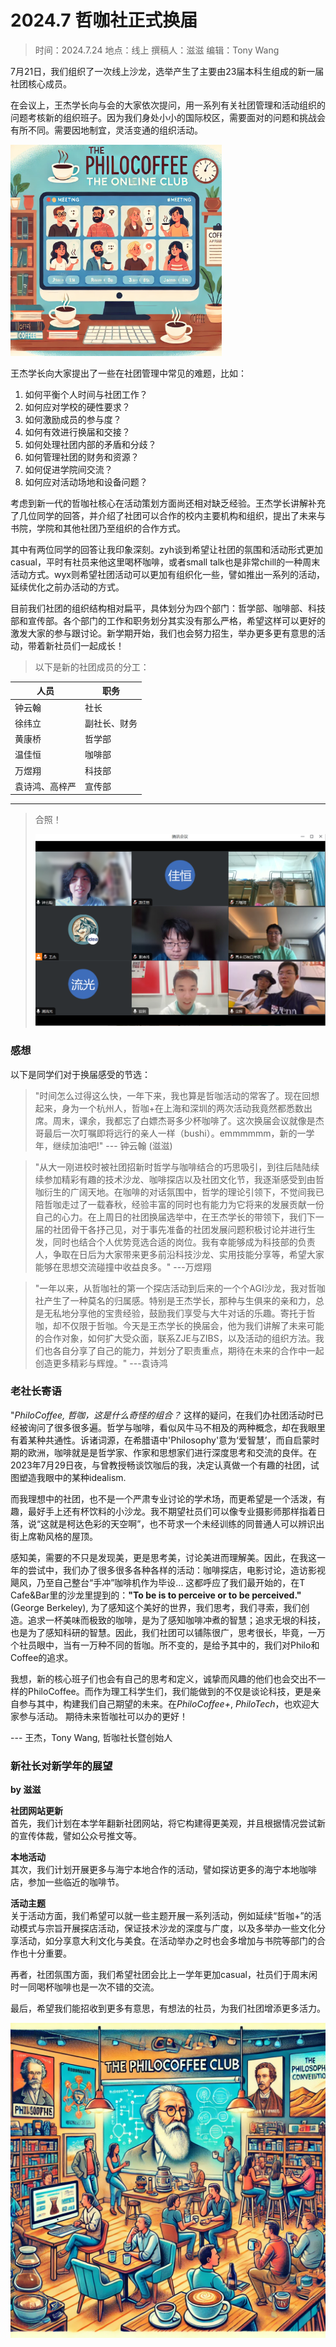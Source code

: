 # 2024.7 哲咖社正式换届

> 时间：2024.7.24
> 地点：线上
> 撰稿人：滋滋
> 编辑：Tony Wang

7月21日，我们组织了一次线上沙龙，选举产生了主要由23届本科生组成的新一届社团核心成员。

在会议上，王杰学长向与会的大家依次提问，用一系列有关社团管理和活动组织的问题考核新的组织班子。因为我们身处小小的国际校区，需要面对的问题和挑战会有所不同。需要因地制宜，灵活变通的组织活动。

<img src="./content.assets/meeting.webp" alt="meeting" style="zoom:33%;" />

王杰学长向大家提出了一些在社团管理中常见的难题，比如：

1. 如何平衡个人时间与社团工作？
2. 如何应对学校的硬性要求？
3. 如何激励成员的参与度？
4. 如何有效进行换届和交接？
5. 如何处理社团内部的矛盾和分歧？
6. 如何管理社团的财务和资源？
7. 如何促进学院间交流？
8. 如何应对活动场地和设备问题？

考虑到新一代的哲咖社核心在活动策划方面尚还相对缺乏经验。王杰学长讲解补充了几位同学的回答，并介绍了社团可以合作的校内主要机构和组织，提出了未来与书院，学院和其他社团乃至组织的合作方式。

其中有两位同学的回答让我印象深刻。zyh谈到希望让社团的氛围和活动形式更加casual，平时有社员来他这里喝杯咖啡，或者small talk也是非常chill的一种周末活动方式。wyx则希望社团活动可以更加有组织化一些，譬如推出一系列的活动，延续优化之前办活动的方式。

目前我们社团的组织结构相对扁平，具体划分为四个部门：哲学部、咖啡部、科技部和宣传部。各个部门的工作和职务划分其实没有那么严格，希望这样可以更好的激发大家的参与跟讨论。新学期开始，我们也会努力招生，举办更多更有意思的活动，带着新社员们一起成长！

> 以下是新的社团成员的分工：

| 人员           | 职务         |
| -------------- | ------------ |
| 钟云翰         | 社长         |
| 徐纬立         | 副社长、财务 |
| 黄康桥         | 哲学部       |
| 温佳恒         | 咖啡部       |
| 万煜翔         | 科技部       |
| 袁诗鸿、高梓严  | 宣传部       |

---

> 合照！  
>
> ![image-20240729230131208](./content.assets/image-20240729230131208.png)

### 感想
以下是同学们对于换届感受的节选：

> "时间怎么过得这么快，一年下来，我也算是哲咖活动的常客了。现在回想起来，身为一个杭州人，哲咖+在上海和深圳的两次活动我竟然都悉数出席。周末，课余，我都忘了白嫖杰哥多少杯咖啡了。这次换届会议就像是杰哥最后一次叮嘱即将远行的亲人一样（bushi）。emmmmmm，新的一学年，继续加油吧!"
--- 钟云翰 (滋滋)

> "从大一刚进校时被社团招新时哲学与咖啡结合的巧思吸引，到往后陆陆续续参加精彩有趣的技术沙龙、咖啡探店以及社团文化节，我逐渐感受到由哲咖衍生的广阔天地。在咖啡的对话氛围中，哲学的理论引领下，不觉间我已陪哲咖走过了一载春秋，经验丰富的同时也有能力为它将来的发展贡献一份自己的心力。在上周日的社团换届选举中，在王杰学长的带领下，我们下一届的社团骨干各抒己见，对于事先准备的社团发展问题积极讨论并进行生发，同时也结合个人优势竞选合适的岗位。我有幸能够成为科技部的负责人，争取在日后为大家带来更多前沿科技沙龙、实用技能分享等，希望大家能够在思想交流碰撞中收益良多。"
---万煜翔

> "一年以来，从哲咖社的第一个探店活动到后来的一个个AGI沙龙，我对哲咖社产生了一种莫名的归属感。特别是王杰学长，那种与生俱来的亲和力，总是无私地分享他的宝贵经验，鼓励我们享受与大牛对话的乐趣。寄托于哲咖，却不仅限于哲咖。今天是王杰学长的换届会，他为我们讲解了未来可能的合作对象，如何扩大受众面，联系ZJE与ZIBS，以及活动的组织方法。我们也各自分享了自己的能力，并划分了职责重点，期待在未来的合作中一起创造更多精彩与辉煌。"
---袁诗鸿

### 老社长寄语

"*PhiloCoffee, 哲咖，这是什么奇怪的组合？* 这样的疑问，在我们办社团活动时已经被询问了很多很多遍。哲学与咖啡，看似风牛马不相及的两种概念，却在我眼里有着某种共通性。诉诸词源，在希腊语中'Philosophy'意为‘爱智慧’，而自启蒙时期的欧洲，咖啡就是是哲学家、作家和思想家们进行深度思考和交流的良伴。在2023年7月29日夜，与曾教授畅谈饮咖后的我，决定认真做一个有趣的社团，试图塑造我眼中的某种idealism.

而我理想中的社团，也不是一个严肃专业讨论的学术场，而更希望是一个活泼，有趣，最好手上还有杯饮料的小沙龙。我不期望社员们可以像专业摄影师那样指着日落，说“这就是柯达色彩的天空啊”，也不苛求一个未经训练的同普通人可以辨识出街上席勒风格的屋顶。

感知美，需要的不只是发现美，更是思考美，讨论美进而理解美。因此，在我这一年的尝试中，我们办了很多很多各种各样的活动：咖啡探店，电影讨论，造访影视飓风，乃至自己整台“手冲”咖啡机作为毕设... 这都呼应了我们最开始的，在T Cafe&Bar里的沙龙里提到的：**"To be is to perceive or to be perceived."**(George Berkeley), 为了感知这个美好的世界，我们思考，我们寻索，我们创造。追求一杯美味而极致的咖啡，是为了感知咖啡冲煮的智慧；追求无垠的科技，也是为了感知科研的智慧。因此，我们社团可以铺陈很广，思考很长，毕竟，一万个社员眼中，当有一万种不同的哲咖。所不变的，是给予其中的，我们对Philo和Coffee的追求。

我想，新的核心班子们也会有自己的思考和定义，诚挚而风趣的他们也会交出不一样的PhiloCoffee。而作为理工科学生们，我们能做到的不仅是谈论科技，更是亲自参与其中，构建我们自己期望的未来。在*PhiloCoffee+*, *PhiloTech*，也欢迎大家参与活动。 期待未来哲咖社可以办的更好！

--- 王杰，Tony Wang, 哲咖社长暨创始人

### 新社长对新学年的展望
**by 滋滋**

**社团网站更新**  
首先，我们计划在本学年翻新社团网站，将它构建得更美观，并且根据情况尝试新的宣传体裁，譬如公众号推文等。

**本地活动**  
其次，我们计划开展更多与海宁本地合作的活动，譬如探访更多的海宁本地咖啡店，参加一些临近的咖啡节。

**活动主题**  
关于活动方面，我们希望可以就一些主题开展一系列活动，例如延续“哲咖+”的活动模式与宗旨开展探店活动，保证技术沙龙的深度与广度，以及多举办一些文化分享活动，如分享意大利文化与美食。在活动举办之时也会多增加与书院等部门的合作也十分重要。

再者，社团氛围方面，我们希望社团会比上一学年更加casual，社员们于周末闲时一同喝杯咖啡也是一次不错的交流。

最后，希望我们能招收到更多有意思，有想法的社员，为我们社团增添更多活力。

<img src="./content.assets/future0.webp" alt="future0" style="zoom:50%;" />